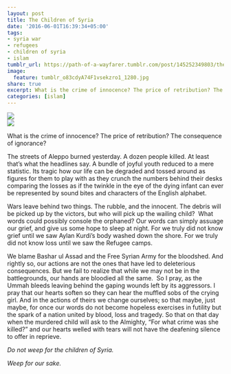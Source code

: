 ```yaml
---
layout: post
title: The Children of Syria
date: '2016-06-01T16:39:34+05:00'
tags:
- syria war
- refugees
- children of syria
- islam
tumblr_url: https://path-of-a-wayfarer.tumblr.com/post/145252349803/the-children-of-syria-what-is-the-crime-of
image:
  feature: tumblr_o83cdyA74F1vsekzro1_1280.jpg
share: true
excerpt: What is the crime of innocence? The price of retribution? The consequence of ignorance? The streets of Aleppo burned yesterday......
categories: [islam]
---
```

 ![](/tumblr_files/tumblr_o83cdyA74F1vsekzro2_1280.jpg)  
 ![](/tumblr_files/tumblr_o83cdyA74F1vsekzro3_1280.jpg)  
  
What is the crime of innocence? The price of retribution? The consequence of ignorance?

The streets of Aleppo burned yesterday. A dozen people killed. At least that’s what the headlines say. A bundle of joyful youth reduced to a mere statistic. Its tragic how our life can be degraded and tossed around as figures for them to play with as they crunch the numbers behind their desks comparing the losses as if the twinkle in the eye of the dying infant can ever be represented by sound bites and characters of the English alphabet.

Wars leave behind two things. The rubble, and the innocent. The debris will be picked up by the victors, but who will pick up the wailing child? &nbsp;What words could possibly console the orphaned? Our words can simply assuage our grief, and give us some hope to sleep at night. For we truly did not know grief until we saw Aylan Kurdi’s body washed down the shore. For we truly did not know loss until we saw the Refugee camps.

We blame Bashar ul Assad and the Free Syrian Army for the bloodshed. And rightly so, our actions are not the ones that have led to deleterious consequences. But we fail to realize that while we may not be in the battlegrounds, our hands are bloodied all the same. &nbsp;So I pray, as the Ummah bleeds leaving behind the gaping wounds left by its aggressors. I pray that our hearts soften so they can hear the muffled sobs of the crying girl. And in the actions of theirs we change ourselves; so that maybe, just maybe, for once our words do not become hopeless exercises in futility but the spark of a nation united by blood, loss and tragedy. So that on that day when the murdered child will ask to the Almighty, “For what crime was she killed?” and our hearts welled with tears will not have the deafening silence to offer in reprieve.

_Do not weep for the children of Syria._

_Weep for our sake._

